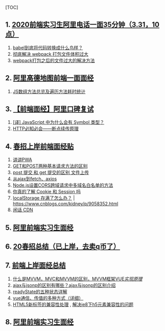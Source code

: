 [TOC]

## 1. [2020前端实习生阿里电话一面35分钟（3.31，10点）](<https://www.nowcoder.com/discuss/171060?type=2&order=0&pos=2&page=1>) ##

1. [babel到底将代码转换成什么鸟样？](<http://ju.outofmemory.cn/entry/259973>)
2. [彻底解决 webpack 打包文件体积过大](<https://www.jianshu.com/p/a64735eb0e2b/>)
3. [webpack打包之后的文件过大的解决方法](<https://juejin.im/post/5a9d17446fb9a028d374e733>)

## 2. [阿里高德地图前端一面面经](<https://www.nowcoder.com/discuss/193790?type=2&order=0&pos=1&page=1>) ##

1. [JS数组方法总览及遍历方法耗时统计](https://juejin.im/post/5bb753bd6fb9a05d2272b673)

## 3. [【前端面经】阿里口碑复试](<https://www.nowcoder.com/discuss/192240?type=2&order=0&pos=3&page=1>) ##

1. [[译] JavaScript 中为什么会有 Symbol 类型？](<https://juejin.im/post/5c9b11e8518825529a0c78c9>)
2. [HTTP必知必会——断点续传原理](<https://www.jianshu.com/p/012c8a4dc661>)

## 4. [春招上岸前端面经贴](<https://www.nowcoder.com/discuss/189241?type=2&order=0&pos=1&page=1>) ##

1. [讲讲PWA](https://segmentfault.com/a/1190000012353473)
2. [GET和POST两种基本请求方法的区别](https://www.cnblogs.com/logsharing/p/8448446.html)
3. [post 提交 和 get 提交的区别 文件上传](<https://blog.csdn.net/wuxians/article/details/51526086>)
4. [从ajax到fetch、axios](<https://juejin.im/post/5acde23c5188255cb32e7e76>)
5. [Node.js设置CORS跨域请求中多域名白名单的方法](<https://www.xiaojishu.com/bc/JavaScript/1892.html>)
6. [你真的了解 Cookie 和 Session 吗](<https://juejin.im/post/5cd9037ee51d456e5c5babca>)
7. [localStorage 存满了怎么办？](https://www.cnblogs.com/7qin/p/localStorage_m.html) | <https://www.cnblogs.com/kidney/p/9058352.html>
8. [闲话 CDN](<https://zhuanlan.zhihu.com/p/39028766>)

## 5. [阿里前端实习生面经](<https://www.nowcoder.com/discuss/186170?type=2&order=0&pos=5&page=1>) ##

## 6. [20春招总结（已上岸，去卖q币了）](<https://www.nowcoder.com/discuss/174864?type=2&order=0&pos=1&page=1>)

## 7. [前端上岸面经总结](<https://www.nowcoder.com/discuss/188320?type=2&order=0&pos=7&page=1>)

1. [什么是MVVM，MVC和MVVM的区别，MVVM框架VUE*实现原理*](<http://baijiahao.baidu.com/s?id=1596277899370862119&wfr=spider&for=pc>)
2. [ajax与jsonp的区别有哪些？ajax与jsonp的区别介绍](<http://www.php.cn/js-tutorial-411668.html>)
3. [readyState的五种状态详解](https://www.cnblogs.com/anee/archive/2011/03/07/2675941.html)
4. [vue通信、传值的多种方式（详细）](<https://blog.csdn.net/qq_35430000/article/details/79291287>)
5. [HTML5新标签的兼容性处理](https://www.cnblogs.com/kaizi/p/7245517.html) , [解决ie8下h5元素兼容性的问题](https://www.cnblogs.com/vanstrict/p/5690492.html)

## 8. [阿里前端实习生面经](<https://www.nowcoder.com/discuss/186170?type=2&order=0&pos=6&page=1>)